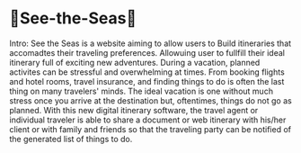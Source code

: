 # 🌊See-the-Seas🌊

Intro: 
See the Seas is a website aiming to allow users to Build itineraries that accomadtes their traveling preferences. Allowuing user to fullfill their ideal itinerary full of exciting new adventures. During a vacation, planned activites can be stressful and overwhelming at times. From booking flights and hotel rooms, travel insurance, and finding things to do is often the last thing on many travelers' minds. The ideal vacation is one without much stress once you arrive at the destination but, oftentimes, things do not go as planned. With this new digital itinerary software, the travel agent or individual traveler is able to share a document or web itinerary with his/her client or with family and friends so that the traveling party can be notified of the generated list of things to do. 

